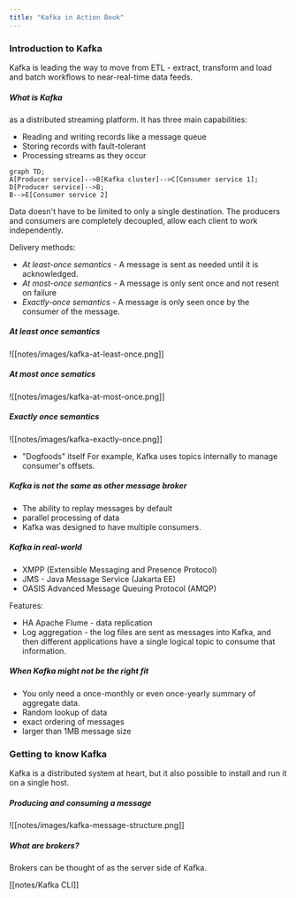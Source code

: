 ```yaml
---
title: "Kafka in Action Book"
---
```


### Introduction to Kafka

Kafka is leading the way to move from ETL - extract, transform and load and batch workflows to near-real-time data feeds.

##### What is Kafka
as a distributed streaming platform. It has three main capabilities:
- Reading and writing records like a message queue
- Storing records with fault-tolerant
- Processing streams as they occur

```mermaid
graph TD;
A[Producer service]-->B[Kafka cluster]-->C[Consumer service 1];
D[Producer service]-->B;
B-->E[Consumer service 2]
```

Data doesn't have to be limited to only a single destination. The producers and consumers are completely decoupled, allow each client to work independently.

Delivery methods:
- _At least-once semantics_ - A message is sent  as needed until it is acknowledged.
- _At most-once semantics_ - A message is only sent once and not resent on failure
- _Exactly-once semantics_ - A message is only seen once by the consumer of the message.

##### At least once semantics
![[notes/images/kafka-at-least-once.png]]

##### At most once sematics

![[notes/images/kafka-at-most-once.png]]

##### Exactly once semantics

![[notes/images/kafka-exactly-once.png]]

- "Dogfoods" itself
For example, Kafka uses topics internally to manage consumer's offsets.

##### Kafka is not the same as other message broker
- The ability to replay messages by default
- parallel processing of data
- Kafka was designed to have multiple consumers.

##### Kafka in real-world
- XMPP (Extensible Messaging and Presence Protocol)
- JMS - Java Message Service (Jakarta EE)
- OASIS Advanced Message Queuing Protocol (AMQP)

Features:
- HA
Apache Flume - data replication
- Log aggregation - the log files are sent as messages into Kafka, and then different applications have a single logical topic to consume that information.

##### When Kafka might not be the right fit
- You only need a once-monthly or even once-yearly summary of aggregate data.
- Random lookup of data
- exact ordering of messages 
- larger than 1MB message size


### Getting to know Kafka

Kafka is a distributed system at heart, but it also possible to install and run it on a single host.


##### Producing and consuming a message
![[notes/images/kafka-message-structure.png]]

##### What are brokers?
Brokers can be thought of as the server side of Kafka.

[[notes/Kafka CLI]]